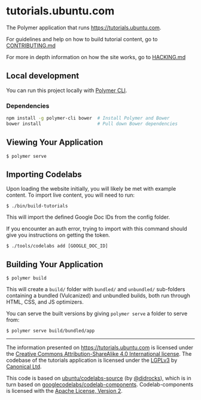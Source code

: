 # tutorials.ubuntu.com

The Polymer application that runs <https://tutorials.ubuntu.com>.

For guidelines and help on how to build tutorial content, go to [CONTRIBUTING.md](CONTRIBUTING.md)

For more in depth information on how the site works, go to [HACKING.md](HACKING.md)

## Local development

You can run this project locally with [Polymer CLI](https://www.npmjs.com/package/polymer-cli).

### Dependencies

``` bash
npm install -g polymer-cli bower  # Install Polymer and Bower
bower install                     # Pull down Bower dependencies
```

## Viewing Your Application

```
$ polymer serve
```

## Importing Codelabs

Upon loading the website initially, you will likely be met with example content.
To import live content, you will need to run:

```
$ ./bin/build-tutorials
```

This will import the defined Google Doc IDs from the config folder.

If you encounter an auth error, trying to import with this command should give you instructions on getting the token.

```
$ ./tools/codelabs add [GOOGLE_DOC_ID]
```


## Building Your Application

```
$ polymer build
```

This will create a `build/` folder with `bundled/` and `unbundled/` sub-folders
containing a bundled (Vulcanized) and unbundled builds, both run through HTML,
CSS, and JS optimizers.

You can serve the built versions by giving `polymer serve` a folder to serve
from:

```
$ polymer serve build/bundled/app
```

---

The information presented on <https://tutorials.ubuntu.com> is licensed under the [Creative Commons Attribution-ShareAlike 4.0 International license](https://creativecommons.org/licenses/by-sa/4.0/). The codebase of the tutorials application is licensed under the [LGPLv3](http://opensource.org/licenses/lgpl-3.0.html) by [Canonical Ltd](http://www.canonical.com/).

This code is based on [ubuntu/codelabs-source](https://github.com/ubuntu/codelabs-source) (by [@didrocks](https://github.com/didrocks)), which is in turn based on [googlecodelabs/codelab-components](https://github.com/googlecodelabs/codelab-components). Codelab-components is licensed with the [Apache License, Version 2](https://www.apache.org/licenses/LICENSE-2.0).
